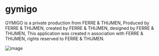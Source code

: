 # gymigo

GYMIGO is a private production from FERRE & THIJMEN,
Produced by FERRE & THIJMEN, created by FERRE & THIJMEN, designed by FERRE & THIJMEN,
This application was created n association with FERRE & THIJMEN, rights reserved to FERRE & THIJMEN.


![image](https://user-images.githubusercontent.com/78315092/144064741-9c861ca9-2130-40fe-96f5-d35e31da51d6.png)
